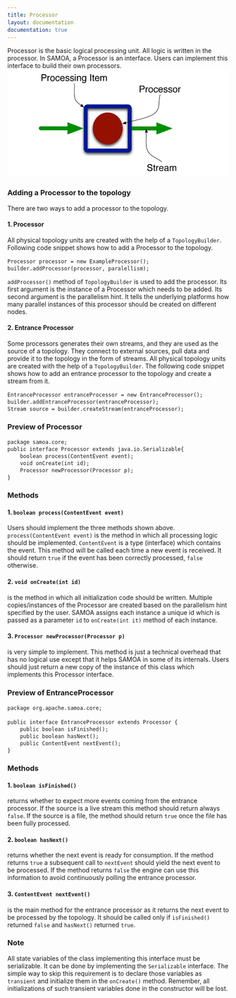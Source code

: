 ```yaml
---
title: Processor
layout: documentation
documentation: true
---
```

Processor is the basic logical processing unit. All logic is written in the processor. In SAMOA, a Processor is an interface. Users can implement this interface to build their own processors.
![Topology](images/Topology.png)
### Adding a Processor to the topology

There are two ways to add a processor to the topology.

#### 1. Processor
All physical topology units are created with the help of a `TopologyBuilder`. Following code snippet shows how to add a Processor to the topology.
```
Processor processor = new ExampleProcessor();
builder.addProcessor(processor, paralellism);
```
`addProcessor()` method of `TopologyBuilder` is used to add the processor. Its first argument is the instance of a Processor which needs to be added. Its second argument is the parallelism hint. It tells the underlying platforms how many parallel instances of this processor should be created on different nodes.

#### 2. Entrance Processor
Some processors generates their own streams, and they are used as the source of a topology. They connect to external sources, pull data and provide it to the topology in the form of streams.
All physical topology units are created with the help of a `TopologyBuilder`. The following code snippet shows how to add an entrance processor to the topology and create a stream from it.
```
EntranceProcessor entranceProcessor = new EntranceProcessor();
builder.addEntranceProcessor(entranceProcessor);
Stream source = builder.createStream(entranceProcessor);
```

### Preview of Processor
```
package samoa.core;
public interface Processor extends java.io.Serializable{
	boolean process(ContentEvent event);
	void onCreate(int id);
	Processor newProcessor(Processor p);
}
```
### Methods

#### 1. `boolean process(ContentEvent event)`
Users should implement the three methods shown above. `process(ContentEvent event)` is the method in which all processing logic should be implemented. `ContentEvent` is a type (interface) which contains the event. This method will be called each time a new event is received. It should return `true` if the event has been correctly processed, `false` otherwise.

#### 2. `void onCreate(int id)` 
is the method in which all initialization code should be written. Multiple copies/instances of the Processor are created based on the parallelism hint specified by the user. SAMOA assigns each instance a unique id which is passed as a parameter `id` to `onCreate(int it)` method of each instance.

#### 3. `Processor newProcessor(Processor p)` 
is very simple to implement. This method is just a technical overhead that has no logical use except that it helps SAMOA in some of its internals. Users should just return a new copy of the instance of this class which implements this Processor interface. 

### Preview of EntranceProcessor
```
package org.apache.samoa.core;

public interface EntranceProcessor extends Processor {
    public boolean isFinished();
    public boolean hasNext();
    public ContentEvent nextEvent();
}
```
### Methods

#### 1. `boolean isFinished()`
returns whether to expect more events coming from the entrance processor. If the source is a live stream this method should return always `false`. If the source is a file, the method should return `true` once the file has been fully processed.

#### 2. `boolean hasNext()` 
returns whether the next event is ready for consumption. If the method returns `true` a subsequent call to `nextEvent` should yield the next event to be processed. If the method returns `false` the engine can use this information to avoid continuously polling the entrance processor.

#### 3. `ContentEvent nextEvent()` 
is the main method for the entrance processor as it returns the next event to be processed by the topology. It should be called only if `isFinished()` returned `false` and `hasNext()` returned `true`.

### Note
All state variables of the class implementing this interface must be serializable. It can be done by implementing the `Serializable` interface. The simple way to skip this requirement is to declare those variables as `transient` and initialize them in the `onCreate()` method. Remember, all initializations of such transient variables done in the constructor will be lost.
